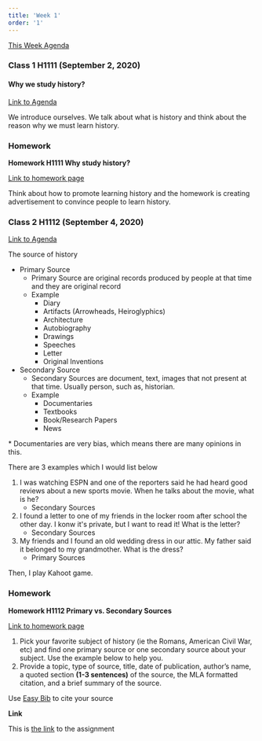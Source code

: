 ```yaml
---
title: 'Week 1'
order: '1'
---
```


[This Week Agenda](https://docs.google.com/document/d/1ZwJ1FXGUnZ7Lmq3lydU4_23pR6fKRsCHCkCvgymtTYM)

### Class 1 H1111 (September 2, 2020)

#### Why we study history?

[Link to Agenda](https://brewster.instructure.com/courses/812/pages/h1111-why-study-history)

We introduce ourselves. We talk about what is history and think about the reason why we must learn history.

### Homework

**Homework H1111 Why study history?**

[Link to homework page](https://brewster.instructure.com/courses/812/assignments/14531)

Think about how to promote learning history and the homework is creating advertisement to convince people to learn history.

### Class 2 H1112 (September 4, 2020)

[Link to Agenda](https://brewster.instructure.com/courses/812/pages/h1112-primary-vs-secondary-sources)

The source of history

- Primary Source
  - Primary Source are original records produced by people at that time and they are original record
  - Example
    - Diary
    - Artifacts (Arrowheads, Heiroglyphics)
    - Architecture
    - Autobiography
    - Drawings
    - Speeches
    - Letter
    - Original Inventions
- Secondary Source
  - Secondary Sources are document, text, images that not present at that time. Usually person, such as, historian.
  - Example
    - Documentaries
    - Textbooks
    - Book/Research Papers
    - News

\* Documentaries are very bias, which means there are many opinions in this.

There are 3 examples which I would list below

1. I was watching ESPN and one of the reporters said he had heard good reviews about a new sports movie. When he talks about the movie, what is he?
   - Secondary Sources
2. I found a letter to one of my friends in the locker room after school the other day. I konw it's private, but I want to read it! What is the letter?
   - Secondary Sources
3. My friends and I found an old wedding dress in our attic. My father said it belonged to my grandmother. What is the dress?
   - Primary Sources

Then, I play Kahoot game.

### Homework

**Homework H1112 Primary vs. Secondary Sources**

[Link to homework page](https://brewster.instructure.com/courses/812/assignments/14532)

1. Pick your favorite subject of history (ie the Romans, American Civil War, etc) and find one primary source or one secondary source about your subject. Use the example below to help you.
2. Provide a topic, type of source, title, date of publication, author’s name, a quoted section **(1-3 sentences)** of the source, the MLA formatted citation, and a brief summary of the source.

Use [Easy Bib](https://www.easybib.com/) to cite your source

**Link**

This is [the link](https://docs.google.com/document/d/1gz51wJZdfMnDeDSj1mYOYZE5u1osexgInWwbOej2fY8/edit) to the assignment
